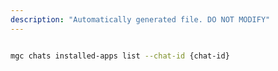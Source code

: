 ```yaml
---
description: "Automatically generated file. DO NOT MODIFY"
---
```


```bash

mgc chats installed-apps list --chat-id {chat-id}

```